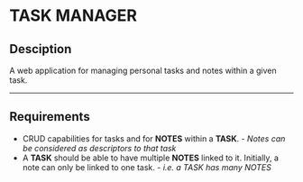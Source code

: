 # TASK MANAGER

## Desciption
A web application for managing personal tasks and notes within a given task.

---

## Requirements
- CRUD capabilities for tasks and for **NOTES** within a **TASK**. - *Notes can be considered as descriptors to that task*
- A **TASK** should be able to have multiple **NOTES** linked to it. Initially, a note can only be linked to one task. - *i.e. a TASK has many NOTES*


